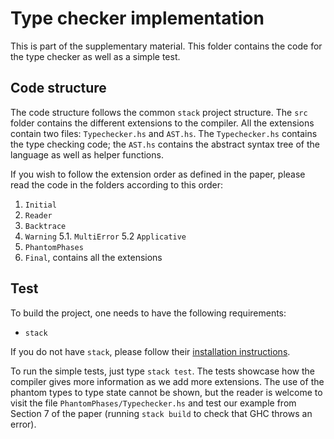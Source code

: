 # Type checker implementation

This is part of the supplementary material.
This folder contains the code for the type checker as well as a simple test.

## Code structure

The code structure follows the common `stack` project structure.
The `src` folder contains the different extensions to the compiler.
All the extensions contain two files: `Typechecker.hs` and `AST.hs`.
The `Typechecker.hs` contains the type checking code;
the `AST.hs` contains the abstract syntax tree of the language as well as
helper functions.

If you wish to follow the extension order as defined in the paper,
please read the code in the folders according to this order:

1. `Initial`
2. `Reader`
3. `Backtrace`
4. `Warning`
5.1. `MultiError`
5.2 `Applicative`
6. `PhantomPhases`
7. `Final`, contains all the extensions

## Test

To build the project, one needs to have the following requirements:

- `stack`

If you do not have `stack`, please follow their
[installation instructions](https://docs.haskellstack.org/en/stable/README/).

To run the simple tests, just type `stack test`.
The tests showcase how the compiler gives more information as we add more
extensions. The use of the phantom types to type state cannot be shown,
but the reader is welcome to visit the file `PhantomPhases/Typechecker.hs`
and test our example from Section 7 of the paper (running `stack build` to
check that GHC throws an error).